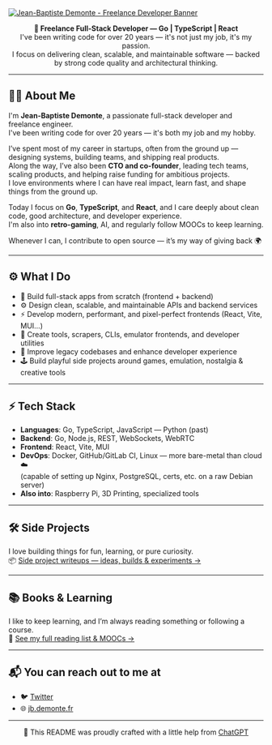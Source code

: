 <a href="https://jb.demonte.fr/" target="_blank">
  <img src="https://demonte.fr/banner.webp" alt="Jean-Baptiste Demonte - Freelance Developer Banner" />
</a>

<p align="center">
  <strong>🚀 Freelance Full-Stack Developer — Go | TypeScript | React</strong><br/>
  I've been writing code for over 20 years — it's not just my job, it's my passion. <br/> 
  I focus on delivering clean, scalable, and maintainable software — backed by strong code quality and architectural thinking.
</p>

---

## 👨‍💻 About Me

I'm **Jean-Baptiste Demonte**, a passionate full-stack developer and freelance engineer.  
I've been writing code for over 20 years — it's both my job and my hobby.

I’ve spent most of my career in startups, often from the ground up — designing systems, building teams, and shipping real products.  
Along the way, I’ve also been **CTO and co-founder**, leading tech teams, scaling products, and helping raise funding for ambitious projects.  
I love environments where I can have real impact, learn fast, and shape things from the ground up.

Today I focus on **Go**, **TypeScript**, and **React**, and I care deeply about clean code, good architecture, and developer experience.  
I'm also into **retro-gaming**, AI, and regularly follow MOOCs to keep learning.  

Whenever I can, I contribute to open source — it’s my way of giving back 🌍  

---

## ⚙️ What I Do

- 🔧 Build full-stack apps from scratch (frontend + backend)
- ⚙️ Design clean, scalable, and maintainable APIs and backend services
- ⚡ Develop modern, performant, and pixel-perfect frontends (React, Vite, MUI…)
- 🧰 Create tools, scrapers, CLIs, emulator frontends, and developer utilities
- 🧱 Improve legacy codebases and enhance developer experience
- 🕹️ Build playful side projects around games, emulation, nostalgia & creative tools

---

## ⚡️ Tech Stack

- **Languages**: Go, TypeScript, JavaScript — Python (past)
- **Backend**: Go, Node.js, REST, WebSockets, WebRTC
- **Frontend**: React, Vite, MUI
- **DevOps**: Docker, GitHub/GitLab CI, Linux — more bare-metal than cloud ☁️  
  (capable of setting up Nginx, PostgreSQL, certs, etc. on a raw Debian server)
- **Also into**: Raspberry Pi, 3D Printing, specialized tools

---

## 🛠️ Side Projects

I love building things for fun, learning, or pure curiosity.  
📦 [Side project writeups — ideas, builds & experiments →](./side-projects.md)

---

## 📚 Books & Learning

I like to keep learning, and I’m always reading something or following a course.  
📖 [See my full reading list & MOOCs →](./books.md)

---

## 📬 You can reach out to me at

- 🐦 [Twitter](https://twitter.com/jbdemonte)
- 🌐 [jb.demonte.fr](https://jb.demonte.fr/)

---

<p align="center">
  🤖 This README was proudly crafted with a little help from <a href="https://openai.com/chatgpt" target="_blank">ChatGPT</a>
</p>
